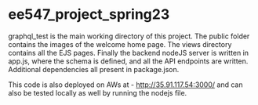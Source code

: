 # ee547_project_spring23

graphql_test is the main working directory of this project. The public folder contains the images of the welcome home page. The views directory contains all the EJS pages. Finally the backend nodeJS server is written in app.js, where the schema is defined, and all the API endpoints are written. Additional dependencies all present in package.json. 

This code is also deployed on AWs at - http://35.91.117.54:3000/ and can also be tested locally as well by running the nodejs file.
